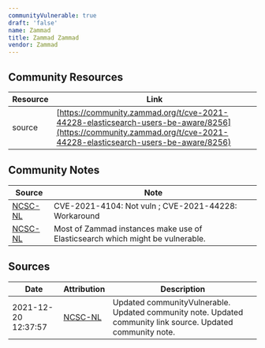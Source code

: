 ```yaml
---
communityVulnerable: true
draft: 'false'
name: Zammad
title: Zammad Zammad
vendor: Zammad
---
```



## Community Resources
| Resource | Link |
| --- | --- |
| source | [https://community.zammad.org/t/cve-2021-44228-elasticsearch-users-be-aware/8256](https://community.zammad.org/t/cve-2021-44228-elasticsearch-users-be-aware/8256) |

## Community Notes
| Source | Note |
| --- | --- |
| [NCSC-NL](https://github.com/NCSC-NL/log4shell/blob/main/software/README.md) | CVE-2021-4104: Not vuln ; CVE-2021-44228: Workaround </ul> |
| [NCSC-NL](https://github.com/NCSC-NL/log4shell/blob/main/software/README.md) | Most of Zammad instances make use of Elasticsearch which might be vulnerable. |

## Sources
| Date | Attribution | Description |
| --- | --- | --- |
| 2021-12-20 12:37:57 | [NCSC-NL](https://github.com/NCSC-NL/log4shell/blob/main/software/README.md) | Updated communityVulnerable. Updated community note. Updated community link source. Updated community note.  |
